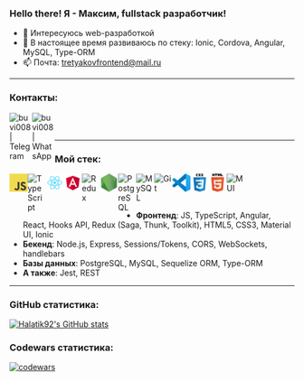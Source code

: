 ### Hello there! Я - Максим, fullstack разработчик!

- 👀 Интересуюсь web-разработкой
- :space_invader:  В настоящее время развиваюсь по стеку: Ionic, Cordova, Angular, MySQL, Type-ORM
- 📫 Почта: tretyakovfrontend@mail.ru

---
### Контакты:

[<img align="left" alt="buvi008 | Telegram" width="40px" src="https://img.icons8.com/fluency/48/000000/telegram-app.png" />][telegram]
[<img align="left" alt="buvi008 | WhatsApp" width="40px" src="https://img.icons8.com/color/48/000000/whatsapp.png" />][whatsapp]

<br/>
<br/>

---
### Мой стек:

[<img align="left" alt="JavaScript" width="32px" src="https://raw.githubusercontent.com/github/explore/80688e429a7d4ef2fca1e82350fe8e3517d3494d/topics/javascript/javascript.png" />][git]
[<img align="left" alt="TypeScript" width="32px" src="https://img.icons8.com/color/48/000000/typescript.png"/>][git]
[<img align="left" alt="React" width="32px" src="https://raw.githubusercontent.com/github/explore/80688e429a7d4ef2fca1e82350fe8e3517d3494d/topics/react/react.png" />][git]
[<img align="left" alt="Angular" width="32px" src="https://raw.githubusercontent.com/github/explore/80688e429a7d4ef2fca1e82350fe8e3517d3494d/topics/angular/angular.png" />][git]
[<img align="left" alt="Redux"  width="32px" src="https://img.icons8.com/color/48/000000/redux.png"/>][git]
[<img align="left" alt="Node.js" width="32px" src="https://raw.githubusercontent.com/github/explore/80688e429a7d4ef2fca1e82350fe8e3517d3494d/topics/nodejs/nodejs.png" />][git]
[<img align="left" alt="PostgreSQL" width="32px" src="https://img.icons8.com/color/50/000000/postgreesql.png"/>][git]
[<img align="left" alt="MySQL" width="32px" src="https://img.icons8.com/color/50/000000/mysql.png"/>][git]
[<img align="left" alt="Git" width="32px" src="https://img.icons8.com/color/48/000000/git.png"/>][git]
[<img align="left" alt="Visual Studio Code" width="32px" src="https://raw.githubusercontent.com/github/explore/80688e429a7d4ef2fca1e82350fe8e3517d3494d/topics/visual-studio-code/visual-studio-code.png" />][git]
[<img align="left" alt="CSS3" width="32px" src="https://raw.githubusercontent.com/github/explore/80688e429a7d4ef2fca1e82350fe8e3517d3494d/topics/css/css.png" />][git]
[<img align="left" alt="HTML5" width="32px" src="https://raw.githubusercontent.com/github/explore/80688e429a7d4ef2fca1e82350fe8e3517d3494d/topics/html/html.png" />][git]
[<img align="left" alt="MUI" width="32px" src="https://camo.githubusercontent.com/306dedb9426f1d93a981d305a0a18164932ece8dca4d5fd820b1d3c36625b218/68747470733a2f2f6d75692e636f6d2f7374617469632f6c6f676f2e737667" />][git]
<br/>
<br/>
<br/>

- **Фронтенд**: JS, TypeScript, Angular, React, Hooks API, Redux (Saga, Thunk, Toolkit), HTML5, CSS3, Material UI, Ionic
- **Бекенд**: Node.js, Express, Sessions/Tokens, CORS, WebSockets, handlebars
- **Базы данных**: PostgreSQL, MySQL, Sequelize ORM, Type-ORM
- **A также**: Jest, REST


---
### GitHub cтатистика:
[![Halatik92's GitHub stats](https://github-readme-stats.vercel.app/api?username=halatik92&hide=issues&count_private=true&show_icons=true&theme=nightowl)](https://github.com/halatik92)
 
### Codewars cтатистика:
 
[![codewars](https://www.codewars.com/users/halatik92/badges/large)](https://www.codewars.com/users/halatik92)


[whatsapp]: https://wa.me/79615073583
[telegram]: https://t.me/Halattik 
[git]: https://github.com/halatik92

